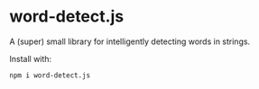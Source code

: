 # word-detect.js
A (super) small library for intelligently detecting words in strings.

Install with:

`npm i word-detect.js`
